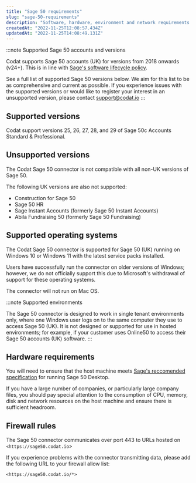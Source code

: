 ```yaml
---
title: "Sage 50 requirements"
slug: "sage-50-requirements"
description: "Software, hardware, environment and network requirements and configurations"
createdAt: "2022-11-25T12:08:57.434Z"
updatedAt: "2022-11-25T14:08:49.131Z"
---
```


:::note Supported Sage 50 accounts and versions

Codat supports Sage 50 accounts (UK) for versions from 2018 onwards (v24+). This is in line with <a className="external" href="https://gb-kb.sage.com/portal/app/portlets/results/viewsolution.jsp?solutionid=200427112228593" target="_blank">Sage's software lifecycle policy</a>.

See a full list of supported Sage 50 versions below. We aim for this list to be as comprehensive and current as possible. If you experience issues with the supported versions or would like to register your interest in an unsupported version, please contact support@codat.io
:::

## Supported versions

Codat support versions 25, 26, 27, 28, and 29 of Sage 50c Accounts Standard & Professional.

## Unsupported versions

The Codat Sage 50 connector is not compatible with all non-UK versions of Sage 50.

The following UK versions are also not supported:

- Construction for Sage 50
- Sage 50 HR
- Sage Instant Accounts (formerly Sage 50 Instant Accounts)
- Abila Fundraising 50 (formerly Sage 50 Fundraising)

## Supported operating systems

The Codat Sage 50 connector is supported for Sage 50 (UK) running on Windows 10 or Windows 11 with the latest service packs installed.

Users have successfully run the connector on older versions of Windows; however, we do not officially support this due to Microsoft's withdrawal of support for these operating systems.

The connector will not run on Mac OS.

:::note Supported environments

The Sage 50 connector is designed to work in single tenant environments only, where one Windows user logs on to the same computer they use to access Sage 50 (UK). It is not designed or supported for use in hosted environments; for example, if your customer uses Online50 to access their Sage 50 accounts (UK) software.
:::

## Hardware requirements

You will need to ensure that the host machine meets [Sage's reccomended specification](https://gb-kb.sage.com/portal/app/portlets/results/viewsolution.jsp?solutionid=200427112205533&hypermediatext=null#) for running Sage 50 Desktop.

If you have a large number of companies, or particularly large company files, you should pay special attention to the consumption of CPU, memory, disk and network resources on the host machine and ensure there is sufficient headroom.

## Firewall rules

The Sage 50 connector communicates over port 443 to URLs hosted on `<https://sage50.codat.io`>

If you experience problems with the connector transmitting data, please add the following URL to your firewall allow list:

`<https://sage50.codat.io/*>`
